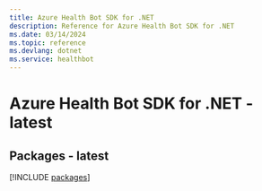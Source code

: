 ```yaml
---
title: Azure Health Bot SDK for .NET
description: Reference for Azure Health Bot SDK for .NET
ms.date: 03/14/2024
ms.topic: reference
ms.devlang: dotnet
ms.service: healthbot
---
```

# Azure Health Bot SDK for .NET - latest
## Packages - latest
[!INCLUDE [packages](health-bot-index.md)]